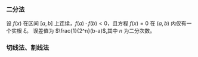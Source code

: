 ### 二分法
设 $f(x)$ 在区间 $[a,b]$ 上连续，$f(a) ·f(b) < 0$，且方程 $f(x) = 0$ 在 $(a,b)$ 内仅有一个实根 $\xi$。
误差值为 $\frac{1}{2^n}(b-a)$,其中 $n$ 为二分次数。

### 切线法、割线法